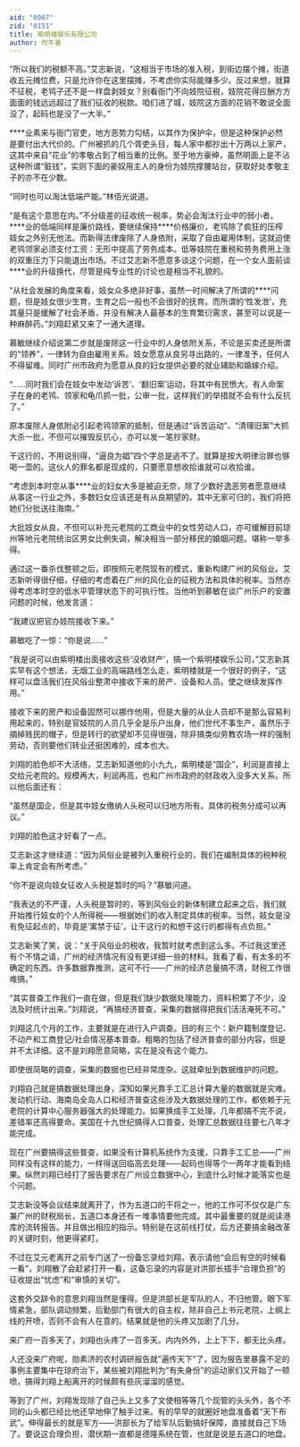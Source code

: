 ```yaml
---
aid: "0007"
zid: "0151"
title: 紫明楼娱乐有限公司
author: 吹牛者
---
```


“所以我们的税额不高。”艾志新说，“这相当于市场的准入税，到街边摆个摊，街道收五元摊位费，只是允许你在这里摆摊，不考虑你实际能赚多少。反过来想，就算不征税，老鸨子还不是一样盘剥妓女？别看衙门不向妓院征税，妓院花得应酬方方面面的钱远远超过了我们征收的税款。咱们进了城，妓院这方面的花销不敢说全面没了，起码也是没了一大半。”

\*\*\*\*业素来与衙门官吏，地方恶势力勾结，以其作为保护伞，但是这种保护必然是要付出大代价的。广州被抓的几个胥吏头目，每人家中都抄出十万两以上家产，这其中来自“花业”的孝敬占到了相当重的比例。至于地方豪绅，虽然明面上是不沾这种所谓“脏钱”，实则下面的豪奴用主人的身份为妓院撑腰站台，获取好处孝敬主子的亦不在少数。

“同时也可以淘汰低端产能。”林佰光说道。

“是有这个意思在内。”不分级差的征收统一税率，势必会淘汰行业中的弱小者。\***\*业的低端同样是廉价路线，要继续保持\*\***价格廉价，老鸨除了疯狂的压榨妓女之外别无他法。而新得法律废除了人身依附，采取了自由雇用体制，这就迫使老鸨领家必须支付工资：无形中提高了劳务成本。低等妓院在重税和劳务费用上涨的双重压力下只能退出市场。不过艾志新不愿意多谈这个问题，在一个女人面前谈\*\*\*\*业的升级换代，尽管是纯专业性的讨论也是相当不礼貌的。

“从社会发展的角度来看，妓女众多绝非好事，虽然一时间解决了所谓的\*\*\*\*问题，但是妓女很少生育，生育之后一般也不会很好的抚育。而所谓的‘性发泄’，充其量只是缓解了社会矛盾，并没有解决人最基本的生育繁衍需求，甚至可以说是一种麻醉药。”刘翔赶紧又来了一通大道理。

慕敏继续介绍说第二步就是废除这一行业中的人身依附关系，不论是买卖还是所谓的“领养”，一律转为自由雇用关系。妓女愿意从良另寻出路的，一律准予，任何人不得留难。同时广州市政府为愿意从良的妇女提供必要的就业辅助和婚嫁介绍。

“……同时我们会在妓女中发动‘诉苦’、‘翻旧案’运动，将其中有民愤大，有人命案子在身的老鸨、领家和龟爪抓一批，公审一批，这样我们的举措就不会有什么反抗了。”

原本废除人身依附必引起老鸨领家的抵制，但是通过“诉苦运动”、“清理旧案”大抓大杀一批，不但可以摧毁反抗心，亦可以发一笔抄家财。

干这行的，不用说别得，“逼良为娼”四个字总是逃不了。就算是按大明律治罪也够喝一壶的。这伙人的罪名都是现成的，只要愿意想收拾谁就可以收拾谁。

“考虑到本时空从事\*\*\*\*业的妇女大多是被迫无奈，除了少数好逸恶劳者愿意继续从事这一行业之外，多数妇女应该还是有从良期望的。其中无家可归的，我们将把她们分批送往海南。”

大批妓女从良，不但可以补充元老院的工商业中的女性劳动人口，亦可缓解目前琼州等地元老院统治区男女比例失调，解决相当一部分移民的婚姻问题。堪称一举多得。

通过这一番杀伐整顿之后，即按照元老院现有的模式，重新构建广州的风俗业。艾志新听得很仔细，仔细的考虑着在广州的风化业的征税方法和具体的税率。当然亦得考虑本时空的低水平管理状态下的可执行性。当他听到慕敏在谈广州乐户的安置问题的时候，他发言道：

“我建议把官办妓院接收下来。”

慕敏吃了一惊：“你是说……”

“我是说可以由紫明楼出面接收这些‘没收财产’，搞一个紫明楼娱乐公司，”艾志新其实早有这个想法，无烟工业的高端路线怎么走，紫明楼就是一个很好的例子，“这样可以盘活我们在风俗业整肃中接收下来的房产、设备和人员。使之继续发挥作用。”

接收下来的房产和设备固然可以挪作他用，但是大量的从业人员却不是那么容易利用起来的，特别是官妓院的人员几乎全是乐户出身，他们世代不事生产，虽然乐于摘掉贱民的帽子，但是转行的欲望却不见得很强，除非搞类似劳教农场一样的强制劳动，否则要他们转业还挺困难的，成本也大。

刘翔的脸色却不大活络，艾志新知道他的小九九，紫明楼是“国企”，利润是直接上交给元老院的。规模再大，利润再高，也和广州市政府的财政收入没多大关系。所以他后面还有：

“虽然是国企，但是其中妓女缴纳人头税可以归地方所有。具体的税务分成可以再议。”

刘翔的脸色这才好看了一点。

艾志新这才继续道：“因为风俗业是被列入重税行业的，我们在编制具体的税种税率上肯定会有所考虑。”

“你不是说向妓女征收人头税是暂时的吗？”慕敏问道。

“我表达的不严谨，人头税是暂时的，等到风俗业的新体制建立起来之后，我们就开始推行妓女的个人所得税――根据她们的收入制定具体的税率。当然，妓女是没有免征起点的，毕竟是‘寓禁于征’，让干这行的和想干这行的都得有点负担。”

艾志新笑了笑，说：“关于风俗业的税收，我暂时就考虑到这么多。不过我这里还有个不情之请，广州的经济情况有没有更详细一些的材料。我看了看，有太多的不确定的东西。许多数据靠推测，这可不行――广州的经济总量搞不清，财税工作很难搞。”

“其实普查工作我们一直在做，但是我们缺少数据处理能力，资料积累了不少，没法及时统计出来。”刘翔说，“再搞经济普查，采集的数据得把我们活活淹死不可。”

刘翔这几个月的工作，主要就是在进行入户调查。目的有三个：新户籍制度登记、不动产和工商登记/社会情况基本普查。粗略的包括了经济普查的部分内容，但是并不太详细。这不是刘翔愿意简略，实在是没有这个能力。

即使很简略的调查，采集的数据也已经非常庞杂。这就牵扯到数据维护的问题。

刘翔自己就是搞数据处理出身，深知如果光靠手工汇总计算大量的数据就是灾难。发动机行动、海南岛全岛人口和经济普查这些涉及大数据处理的工作，都依赖于元老院的计算中心服务器强大的处理能力。如果换成手工处理，几年都搞不完不说，差错率还高得要命。美国在十九世纪搞得人口普查，处理汇总数据往往要七八年才能完成。

现在广州要搞得这些普查，如果没有计算机系统作为支援，只靠手工汇总――广州同样没有这样的能力，一样得送回临高去处理――起码也得等个一两年才能看到结果。纵然刘翔已经打了报告要求在广州设立数据中心，到底什么时候才能落实也是个问题。

艾志新没等会议结束就离开了，作为五道口的干将之一，他的工作可不仅仅是广东兼广州的财税局长，五道口本身还有一堆事情要他完成。其中最重要的就是阅读港库的流转报告。并且做出相应的指示。特别是在这前线打仗，后方还要搞金融改革的关键时刻，他更得紧盯。

不过在艾元老离开之前专门送了一份备忘录给刘翔，表示请他“会后有空的时候看一看”，刘翔散了会赶紧打开一看，这备忘录的内容是对洪部长插手“合理负担”的征收提出“忧虑”和“审慎的关切”。

这套外交辞令的意思刘翔当然是懂得。但是洪部长是军队的人，不归他管。眼下军情紧急，部队调动频繁，后勤部门有很大的自主权，除非自己上书元老院，上纲上线的开喷，否则不会有人在意的。结果就是他的头疼又加剧了几分。

来广府一百多天了，刘翔也头疼了一百多天。内内外外，上上下下，都无比头疼。

人还没来广府呢，勋素济的农村调研报告就“遍传天下”了，因为报告里暴露不足的事例主要集中在琼府治下，某些被刘翔批判为“有失身份”的运动家们又开始了一顿喷，搞得刘翔上船离开的时候颇有些灰溜溜的感觉。

等到了广州，刘翔发现除了自己头上又多了文使相等等几个现管的头头外，各个不同的山头都已经比他还早地伸了触手过来。有的早早的就圈好地盘准备着“天下布武”。伸得最长的就是军方――洪部长为了给军队后勤搞好保障，直接就自己下场了。要说这合理负担，潜伏期一直都是德隆系统在管，也就是说是五道口的地盘。
